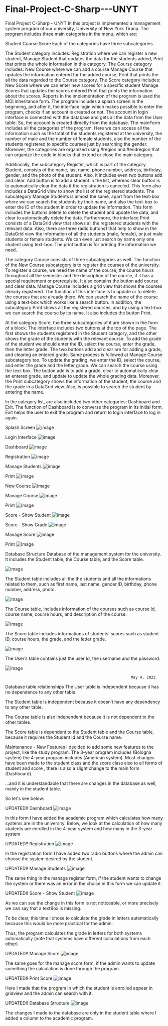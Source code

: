 # Final-Project-C-Sharp---UNYT
Final Project C-Sharp - UNYT
In this project is implemented a management system program of our university, University of New York Tirana. The program includes three main categories in the menu, which are:

Student
Course
Score
Each of the categories have three subcategories.

The Student category includes:
Registration where we can register a new student,
Manage Student that updates the data for the students added,
Print that prints the whole information in this category.
The Course category includes:
New Course where we can add a course
Manage Course that updates the information entered for the added course,
Print that prints the all the data regarded to the Course category.
The Score category includes:
New Score where we can enter new scores for a specific student
Manage Scores that updates the scores entered
Print that prints the information about the scores.
Reports
In the implementation of the program is used the MDI inheritance form. The program includes a splash screen in the beginning, and after it, the interface login which makes possible to enter the program, checks if an account is created or not. The account in login interface is connected with the database and gets all the data from the User table. So, the account is created directly from the database. The mainForm includes all the categories of the program. Here we can access all the information such as the total of the students registered at the university, the number of male and the number of female students, also the number of the students registered to specific courses just by searching the gender. Moreover, the categories are organized using #region and #endregion that can organize the code in blocks that extend or close the main category.

Additionally, the subcategory Register, which is part of the category Student, consists of the name, last name, phone number, address, birthday, gender, and the photo of the student. Also, it includes even two buttons add and clear. Add button is to add a student in the list, whereas clear button is to automatically clear the data if the registration is canceled. This form also includes a DataGrid view to show the list of the registered students. The subcategory Manage Students is almost the same, apart from the text-box where we can search the students by their name, and also the text-box to enter the ID of the student in order to update the information. This form includes the buttons delete to delete the student and update the data, and clear to automatically delete the data. Furthermore, the interface Print consists of a DataGrid view that shows all the registered students with the relevant data. Also, there are three radio buttons1 that help to show in the DataGrid view the information of all the students (male, female), or just male students or female students. We can even just search by name only one student using text-box. The print button is for printing the information we need.

The category Course consists of three subcategories as well. The function of the New Course subcategory is to register the courses of the university. To register a course, we need the name of the course, the course hours throughout all the semester and the description of the course, if it has a special requirement or prerequisite. It also contains the button add course and clear data. Manage Course includes a grid view that shows the courses already registered. The function of this interface is to update or to delete the courses that are already there. We can search the name of the course using a text-box which works like a search button. In addition, the subcategory Print shows all the registered courses, and by using a text-box we can search the course by its name. It also includes the button Print.

At the category Score, the three subcategories of it are shown in the form of a block. The interface includes two buttons at the top of the page. The first shows the students registered in the Student category, and the other shows the grade of the students with the relevant course. To add the grade of the student we should enter the ID, select the course, enter the grade, then the letter grade. The two buttons add and clear are for adding a grade, and clearing an entered grade. Same process is followed at Manage Course subcategory too. To update the grading, we enter the ID, select the course, and enter the grade and the letter grade. We can search the course using the text-box. The button add is to add a grade, clear to automatically clear an entered grade, and update to update the whole grading data. Moreover, the Print subcategory shows the information of the student, the course and the grade in a DataGrid view. Also, is possible to search the student by entering the name.

In the category list, are also included two other categories: Dashboard and Exit. The function of Dashboard is to converse the program in its initial form. Exit helps the user to exit the program and return to login interface to log in again.

Splash Screen
![image](https://github.com/DanjaBali/Final-Project-C-Sharp---UNYT/assets/48566297/58d5cb6d-afe5-4de4-9692-9c598aa749bf)

Login Interface
![image](https://github.com/DanjaBali/Final-Project-C-Sharp---UNYT/assets/48566297/68315a80-9296-48d5-8a2b-a94f516eb93d)


Dashboard
![image](https://github.com/DanjaBali/Final-Project-C-Sharp---UNYT/assets/48566297/a2d5a084-8ef4-4a54-b1e2-fad57ec9e2bb)


Registration
![image](https://github.com/DanjaBali/Final-Project-C-Sharp---UNYT/assets/48566297/5b010cf1-bb28-4b47-8d85-3631df800544)


Manage Students
![image](https://github.com/DanjaBali/Final-Project-C-Sharp---UNYT/assets/48566297/d6f4ac7d-759e-4349-9e4d-97b02dcea5b0)


Print
![image](https://github.com/DanjaBali/Final-Project-C-Sharp---UNYT/assets/48566297/65309455-443d-4dce-81ca-a4a93e4538ed)


New Course
![image](https://github.com/DanjaBali/Final-Project-C-Sharp---UNYT/assets/48566297/792f978f-e483-4eb5-ad22-8c96d9d0398e)


Manage Course
![image](https://github.com/DanjaBali/Final-Project-C-Sharp---UNYT/assets/48566297/375c6682-2c83-4df8-b68a-4376be1afece)


Print
![image](https://github.com/DanjaBali/Final-Project-C-Sharp---UNYT/assets/48566297/2ac728e3-e51b-4e9d-8732-d5480bf7841f)

Score - Show Student
![image](https://github.com/DanjaBali/Final-Project-C-Sharp---UNYT/assets/48566297/bc9a3c72-a73b-4d15-8d1f-0e4d844a58a8)


Score - Show Grade
![image](https://github.com/DanjaBali/Final-Project-C-Sharp---UNYT/assets/48566297/3efa98e4-33f5-4888-bc63-f8967ffa0688)

Manage Score
![image](https://github.com/DanjaBali/Final-Project-C-Sharp---UNYT/assets/48566297/8125242a-307c-4cc4-b148-85f9ea0fa363)


Print
![image](https://github.com/DanjaBali/Final-Project-C-Sharp---UNYT/assets/48566297/596530f4-99d3-4a98-a100-ca755f49dbce)


Database Structure
Database of the management system for the university. It includes the Student table, the Course table, and the Score table.

![image](https://github.com/DanjaBali/Final-Project-C-Sharp---UNYT/assets/48566297/0d108b0b-f79d-46f8-8e85-406ac1e8b5de)


The Student table includes all the the students and all the informations related to them, such as first name, last name, gender,ID, birthday, phone number, address, photo.

![image](https://github.com/DanjaBali/Final-Project-C-Sharp---UNYT/assets/48566297/b5d14bc2-648d-4293-8990-7294e3f96789)


The Course table, includes information of the courses such as course Id, course name, course hours, and description of the course.

![image](https://github.com/DanjaBali/Final-Project-C-Sharp---UNYT/assets/48566297/030e98e8-6be2-46ae-9afe-38cc0bb6699b)


The Score table includes informations of students’ scores such as student ID, course hours, the grade, and the letter grade.

![image](https://github.com/DanjaBali/Final-Project-C-Sharp---UNYT/assets/48566297/24155c69-596a-45be-9198-bf329e95f269)


The User’s table contains just the user Id, the username and the password.

![image](https://github.com/DanjaBali/Final-Project-C-Sharp---UNYT/assets/48566297/af4a272f-3486-4b29-bea5-2050a4ea0329)


								    	                	May 4, 2022
Database table relationships
The User table is independent because it has no dependence to any other table.

The Student table is independent because it doesn’t have any dependency to any other table.

The Course table is also independent because it is not dependent to the other tables.

The Score table is dependent to the Student table and the Course table, because it requires the Student Id and the Course name.

Maintenance - New Features
I decided to add some new features to the project, like the study program. The 3-year program includes (Bologna system) the 4-year program includes (American system). Most changes have been made to the student class and the score class also to all forms of student and score , there is also a slight change to the main form (Dashboard).

...and it is understandable that there are changes in the database as well, mainly in the student table.

So let's see below:

UPDATED!! Dashboard
![image](https://github.com/DanjaBali/Final-Project-C-Sharp---UNYT/assets/48566297/1394c3d2-5612-47c9-b0b0-43646e1e2d6f)


In this form I have added the academic program which calculates how many systems are in the university. Below, we look at the calculation of how many students are enrolled in the 4-year system and how many in the 3-year system

UPDATED!! Registration
![image](https://github.com/DanjaBali/Final-Project-C-Sharp---UNYT/assets/48566297/e7b156d7-eb5d-4034-b40e-6883ab1d9686)

In the registration form I have added two radio buttons where the admin can choose the system desired by the student.

UPDATED!! Manage Students
![image](https://github.com/DanjaBali/Final-Project-C-Sharp---UNYT/assets/48566297/88d2cb6f-8036-4e55-975f-2312ce55ee7f)


The same thing in the manage register form, if the student wants to change the system or there was an error in the choice in this form we can update it.

UPDATED!! Score - Show Student
![image](https://github.com/DanjaBali/Final-Project-C-Sharp---UNYT/assets/48566297/11622e15-65d1-4088-b9ca-3e7285e0588d)


As we can see the change in this form is not noticeable, or more precisely we can say that a textBox is missing.

To be clear, this time I chose to calculate the grade in letters automatically because this would be more practical for the admin.

Thus, the program calculates the grade in letters for both systems automatically (note that systems have different calculations from each other)

UPDATED!! Manage Score
![image](https://github.com/DanjaBali/Final-Project-C-Sharp---UNYT/assets/48566297/5dbaaa71-83fe-4469-9290-e86a20fe2efc)


The same goes for the manage score form, if the admin wants to update something the calculation is done through the program.

UPDATED!! Print Score
![image](https://github.com/DanjaBali/Final-Project-C-Sharp---UNYT/assets/48566297/0cd3a1e3-fb6c-41ff-bb27-b2f9562e249e)


Here I made that the program in which the student is enrolled appear in gridview and the admin can search with it.

UPDATED!! Database Structure
![image](https://github.com/DanjaBali/Final-Project-C-Sharp---UNYT/assets/48566297/56d0e383-d1f2-4a23-9b5f-34e2f1704b37)


The changes I made to the database are only in the student table where I added a column to the academic program.

